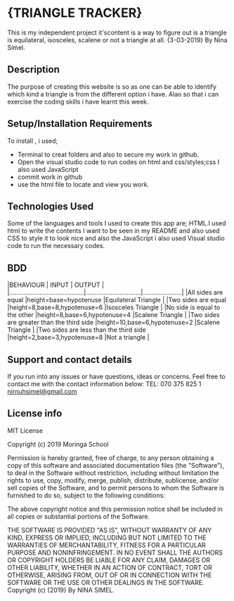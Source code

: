 # {TRIANGLE TRACKER}
This is my independent project it'scontent is a way to figure out is a triangle is equilateral, isosceles, scalene or not a triangle at all.   {3-03-2019}
 By Nina Simel.
## Description
The purpose of creating this website is so as one can be able to identify which kind a triangle is from the different option i have.
Alao so that i can exercise the coding skills  i have learnt this week.  
## Setup/Installation Requirements
To install , i used;
* Terminal to creat folders and also to secure my work in github.
* Open the visual studio code to run codes on html and css/styles;css
I also used JavaScript
* commit work in github
* use the html file to locate and view you work.

## Technologies Used
Some of the languages and tools I used to create this app are;
HTML.I used html to write the contents I want to be seen in my README and also used CSS to style it to look nice and also the JavaScript
i also used Visual studio code to run the necessary codes.
## BDD
|BEHAVIOUR                                 | INPUT                         | OUTPUT               |
|..........................................|...............................|......................|
|All sides are equal                       |height=base=hypotenuse         |Equilateral Triangle  |
|Two sides are equal                       |height=8,base=8,hypotenuse=6   |Isosceles Triangle    |
|No side is equal to the other             |height=8,base=6,hypotenuse=4   |Scalene Triangle      |
|Two sides are greater than the third side |height=10,base=6,hypotenuse=2  |Scalene Triangle      |
|Two sides are less than the third side    |height=2,base=3,hypotenuse=8   |Not a triangle        |

## Support and contact details
If you run into any issues or have questions, ideas or concerns.  Feel free to contact me with the contact information below:
TEL: 070 375 825 1
nirnuhsimel@gmail.com
## License info
MIT License

Copyright (c) 2019 Moringa School

Permission is hereby granted, free of charge, to any person obtaining a copy
of this software and associated documentation files (the "Software"), to deal
in the Software without restriction, including without limitation the rights
to use, copy, modify, merge, publish, distribute, sublicense, and/or sell
copies of the Software, and to permit persons to whom the Software is
furnished to do so, subject to the following conditions:

The above copyright notice and this permission notice shall be included in all
copies or substantial portions of the Software.

THE SOFTWARE IS PROVIDED "AS IS", WITHOUT WARRANTY OF ANY KIND, EXPRESS OR
IMPLIED, INCLUDING BUT NOT LIMITED TO THE WARRANTIES OF MERCHANTABILITY,
FITNESS FOR A PARTICULAR PURPOSE AND NONINFRINGEMENT. IN NO EVENT SHALL THE
AUTHORS OR COPYRIGHT HOLDERS BE LIABLE FOR ANY CLAIM, DAMAGES OR OTHER
LIABILITY, WHETHER IN AN ACTION OF CONTRACT, TORT OR OTHERWISE, ARISING FROM,
OUT OF OR IN CONNECTION WITH THE SOFTWARE OR THE USE OR OTHER DEALINGS IN THE
SOFTWARE.
Copyright (c) {2019} By NINA SIMEL.
